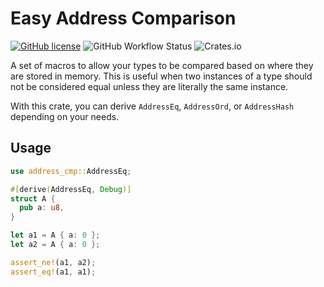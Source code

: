 # Easy Address Comparison
[![GitHub license](https://img.shields.io/github/license/Xavientois/address-cmp)](https://github.com/Xavientois/address-cmp)
![GitHub Workflow Status](https://img.shields.io/github/workflow/status/Xavientois/address-cmp/tests)
![Crates.io](https://img.shields.io/crates/v/address-cmp)

A set of macros to allow your types to be compared based on where they are stored in memory. This is useful when two instances of a type should not be considered equal unless they are literally the same instance.

With this crate, you can derive `AddressEq`, `AddressOrd`, or `AddressHash` depending on your needs.

## Usage

```rust
use address_cmp::AddressEq;

#[derive(AddressEq, Debug)]
struct A {
  pub a: u8,
}

let a1 = A { a: 0 };
let a2 = A { a: 0 };

assert_ne!(a1, a2);
assert_eq!(a1, a1);
```
